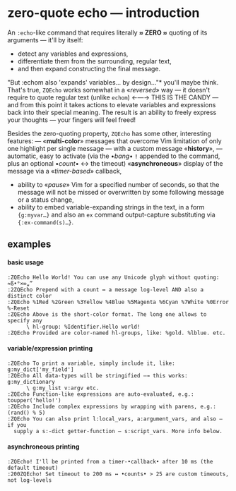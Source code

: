 # zero-quote echo — introduction

An `:echo`-like command that requires literally **≈ ZERO ≈** quoting of its
arguments — it'll by itself:
- detect any variables and expressions,
- differentiate them from the surrounding, regular text,
- and then expand constructing the final message.

"But :echom also 'expands' variables… by design…"* you'll maybe think. That's
true, `ZQEcho` works somewhat in a «*reversed*» way — it doesn't require to
quote regular text (unlike `echom`) ←—→ THIS IS THE CANDY — and from this point
it takes actions to elevate variables and expressions back into their special
meaning. The result is an ability to freely express your thoughts — your
fingers will feel freed!

Besides the zero-quoting property, `ZQEcho` has some other, interesting
features:
— «**multi-color**» messages that overcome Vim limitation of only one highlight
per single message — with a custom message «**history**»,
— automatic, easy to activate (via the •*bang*• **`!`** appended to the
  command, plus an optional •*count*• ↔ the timeout) «**asynchroneous**»
  display of the message via a «*timer-based*» callback,
- ability to «*pause*» Vim for a specified number of seconds, so that the message
  will not be missed or overwritten by some following message or a status change,
- ability to embed variable-expanding strings in the text, in a form `{g:myvar…}`
  and also an `ex` command output-capture substituting via `{:ex-command(s)…}`.

## examples

#### basic usage

```vim
:ZQEcho Hello World! You can use any Unicode glyph without quoting: ≈ß•°×∞„”
:2ZQEcho Prepend with a count ↔ a message log-level AND also a distinct color
:ZQEcho %1Red %2Green %3Yellow %4Blue %5Magenta %6Cyan %7White %0Error %-Reset
:ZQEcho Above is the short-color format. The long one allows to specify any
      \ hl-group: %Identifier.Hello world!
:ZQEcho Provided are color-named hl-groups, like: %gold. %lblue. etc.
```

#### variable/expression printing

```vim
:ZQEcho To print a variable, simply include it, like: g:my_dict['my_field']
:ZQEcho All data-types will be stringified —→ this works: g:my_dictionary
      \ g:my_list v:argv etc.
:ZQEcho Function-like expressions are auto-evaluated, e.g.: toupper('hello!')
:ZQEcho Include complex expressions by wrapping with parens, e.g.: (rand() % 5)
:ZQEcho You can also print l:local_vars, a:argument_vars, and also — if you
  supply a s:-dict getter-function — s:script_vars. More info below.
```

#### asynchroneous printing

```vim
:ZQEcho! I'll be printed from a timer-•callback• after 10 ms (the default timeout)
:200ZQEcho! Set timeout to 200 ms ↔ •counts• > 25 are custom timeouts, not log-levels
```
